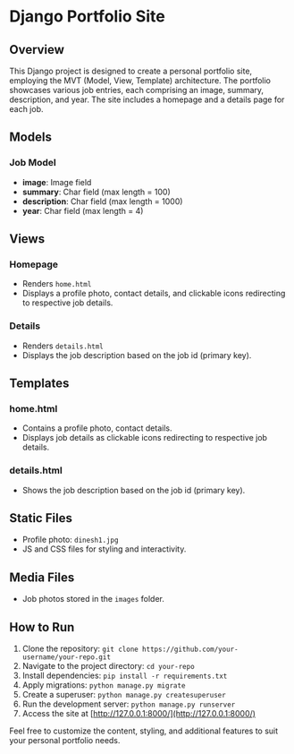 # Django Portfolio Site

## Overview

This Django project is designed to create a personal portfolio site, employing the MVT (Model, View, Template) architecture. The portfolio showcases various job entries, each comprising an image, summary, description, and year. The site includes a homepage and a details page for each job.

## Models

### Job Model

- **image**: Image field
- **summary**: Char field (max length = 100)
- **description**: Char field (max length = 1000)
- **year**: Char field (max length = 4)

## Views

### Homepage

- Renders `home.html`
- Displays a profile photo, contact details, and clickable icons redirecting to respective job details.

### Details

- Renders `details.html`
- Displays the job description based on the job id (primary key).

## Templates

### home.html

- Contains a profile photo, contact details.
- Displays job details as clickable icons redirecting to respective job details.

### details.html

- Shows the job description based on the job id (primary key).

## Static Files

- Profile photo: `dinesh1.jpg`
- JS and CSS files for styling and interactivity.

## Media Files

- Job photos stored in the `images` folder.

## How to Run

1. Clone the repository: `git clone https://github.com/your-username/your-repo.git`
2. Navigate to the project directory: `cd your-repo`
3. Install dependencies: `pip install -r requirements.txt`
4. Apply migrations: `python manage.py migrate`
5. Create a superuser: `python manage.py createsuperuser`
6. Run the development server: `python manage.py runserver`
7. Access the site at [http://127.0.0.1:8000/](http://127.0.0.1:8000/)

Feel free to customize the content, styling, and additional features to suit your personal portfolio needs.

